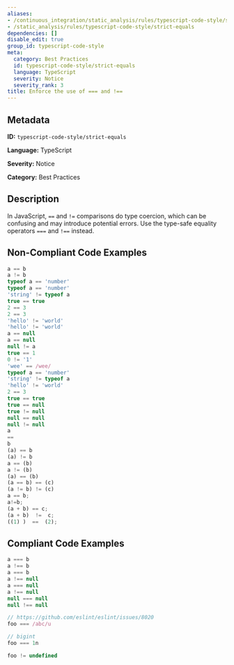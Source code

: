 ```yaml
---
aliases:
- /continuous_integration/static_analysis/rules/typescript-code-style/strict-equals
- /static_analysis/rules/typescript-code-style/strict-equals
dependencies: []
disable_edit: true
group_id: typescript-code-style
meta:
  category: Best Practices
  id: typescript-code-style/strict-equals
  language: TypeScript
  severity: Notice
  severity_rank: 3
title: Enforce the use of === and !==
---
```

<!--  SOURCED FROM https://github.com/DataDog/datadog-static-analyzer-rule-docs -->


## Metadata
**ID:** `typescript-code-style/strict-equals`

**Language:** TypeScript

**Severity:** Notice

**Category:** Best Practices

## Description
In JavaScript, `==` and `!=` comparisons do type coercion, which can be confusing and may introduce potential errors. Use the type-safe equality operators `===` and `!==` instead.

## Non-Compliant Code Examples
```typescript
a == b
a != b
typeof a == 'number'
typeof a == 'number'
'string' != typeof a
true == true
2 == 3
2 == 3
'hello' != 'world'
'hello' != 'world'
a == null
a == null
null != a
true == 1
0 != '1'
'wee' == /wee/
typeof a == 'number'
'string' != typeof a
'hello' != 'world'
2 == 3
true == true
true == null
true != null
null == null
null != null
a
==
b
(a) == b
(a) != b
a == (b)
a != (b)
(a) == (b)
(a == b) == (c)
(a != b) != (c)
a == b;
a!=b;
(a + b) == c;
(a + b)  !=  c;
((1) )  ==  (2);

```

## Compliant Code Examples
```typescript
a === b
a !== b
a === b
a !== null
a === null
a !== null
null === null
null !== null

// https://github.com/eslint/eslint/issues/8020
foo === /abc/u

// bigint
foo === 1n

foo != undefined
```
